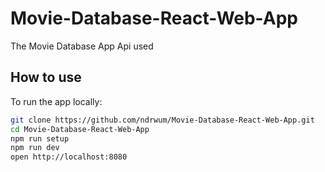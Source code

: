# Movie-Database-React-Web-App
The Movie Database App Api used

## How to use
To run the app locally:
```bash
git clone https://github.com/ndrwum/Movie-Database-React-Web-App.git
cd Movie-Database-React-Web-App
npm run setup
npm run dev
open http://localhost:8080
```
